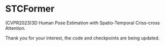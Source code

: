 # STCFormer
(CVPR2023)3D Human Pose Estimation with Spatio-Temporal Criss-cross Attention.

Thank you for your interest, the code and checkpoints are being updated.
